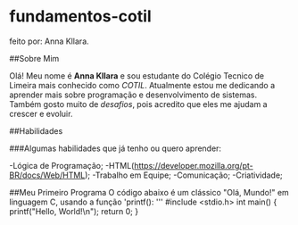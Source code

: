 # fundamentos-cotil
feito por: Anna Kllara.

##Sobre Mim

Olá! Meu nome é **Anna Kllara** e sou estudante do Colégio Tecnico de Limeira mais conhecido como *COTIL*.
Atualmente estou me dedicando a aprender mais sobre programação e desenvolvimento de sistemas.
Também gosto muito de *desafios*, pois acredito que eles me ajudam a crescer e evoluir.

##Habilidades

###Algumas habilidades que já tenho ou quero aprender:

-Lógica de Programação;
-HTML(https://developer.mozilla.org/pt-BR/docs/Web/HTML);
-Trabalho em Equipe;
-Comunicação;
-Criatividade;

##Meu Primeiro Programa O código abaixo é um clássico "Olá, Mundo!" em linguagem C, usando a função 'printf(): ''' #include <stdio.h> int main() { printf("Hello, World!\n"); return 0; }